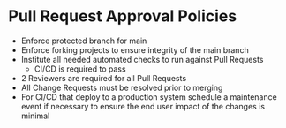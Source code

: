 # Pull Request Approval Policies

- Enforce protected branch for main
- Enforce forking projects to ensure integrity of the main branch
- Institute all needed automated checks to run against Pull Requests
  - CI/CD is required to pass
- 2 Reviewers are required for all Pull Requests
- All Change Requests must be resolved prior to merging
- For CI/CD that deploy to a production system schedule a maintenance event if
necessary to ensure the end user impact of the changes is minimal
